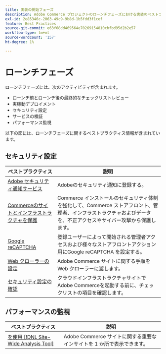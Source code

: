 ```yaml
---
title: 実装の開始フェーズ
description: Adobe Commerce プロジェクトのローンチフェーズにおける実装のベストプラクティスについて説明します。
exl-id: 2e85346c-2063-49c9-9b8d-1b5fdd3f1cef
feature: Best Practices
source-git-commit: e63f68dd469564e70269154810cbfbd95d2b2e57
workflow-type: tm+mt
source-wordcount: '157'
ht-degree: 1%

---
```


# ローンチフェーズ

ローンチフェーズには、次のアクティビティが含まれます。

- ローンチ前とローンチ後の最終的なチェックリストレビュー
- 実稼動デプロイメント
- セキュリティ設定
- サービスの検証
- パフォーマンス監視

以下の節には、ローンチフェーズに関するベストプラクティス情報が含まれています。

## セキュリティ設定

| ベストプラクティス | 説明 |
|------------------------------------------------------------------------------------------------------------------------------------|--------------------------------------------------------------------------------------------------------------------------------------------------------------------------|
| [Adobe セキュリティ通知サービス ](https://www.adobe.com/subscription/adbeSecurityNotifications.html) | Adobeのセキュリティ通知に登録する。 |
| [Commerceのサイトとインフラストラクチャを保護 ](security-best-practices.md) | Commerce インストールのセキュリティ体制を強化して、Commerce ストアフロント、管理者、インフラストラクチャおよびデータを、不正アクセスやサイバー攻撃から保護します。 |
| [Google reCAPTCHA](https://experienceleague.adobe.com/docs/commerce-admin/systems/security/captcha/security-google-recaptcha.html) | 登録ユーザーによって開始される管理者アクセスおよび様々なストアフロントアクション用にGoogle reCAPTCHA を設定する。 |
| [Web クローラーの設定 ](robots-txt.md) | Adobe Commerce サイトに関する手順を Web クローラーに渡します。 |
| [ セキュリティ設定の確認 ](https://experienceleague.adobe.com/docs/commerce-cloud-service/user-guide/launch/checklist.html) | クラウドインフラストラクチャサイトでAdobe Commerceを起動する前に、チェックリストの項目を確認します。 |

## パフォーマンスの監視

| ベストプラクティス | 説明 |
|------------------------------------------------------------------------------------------------------------------------------------------------|----------------------------------------------------------------------|
| [ を使用  [!DNL Site-Wide Analysis Tool]](../../../tools/site-wide-analysis-tool/intro.md#integrations-with-other-adobe-commerce-support-tools) | Adobe Commerce サイトに関する重要なインサイトを 1 か所で表示できます。 |
